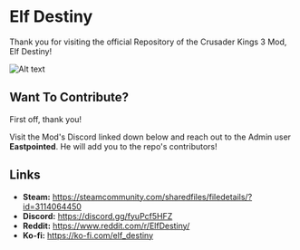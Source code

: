 # Elf Destiny

Thank you for visiting the official Repository of the Crusader Kings 3 Mod, Elf Destiny!

![Alt text](_assets/readme/elf_gif_test_big_size_16f.gif "Optional title")

## Want To Contribute?

First off, thank you!

Visit the Mod's Discord linked down below and reach out to the Admin user **Eastpointed**. He will add you to the repo's contributors!

## Links

- **Steam:** https://steamcommunity.com/sharedfiles/filedetails/?id=3114064450
- **Discord:** https://discord.gg/fyuPcf5HFZ
- **Reddit:** https://www.reddit.com/r/ElfDestiny/
- **Ko-fi:** https://ko-fi.com/elf_destiny